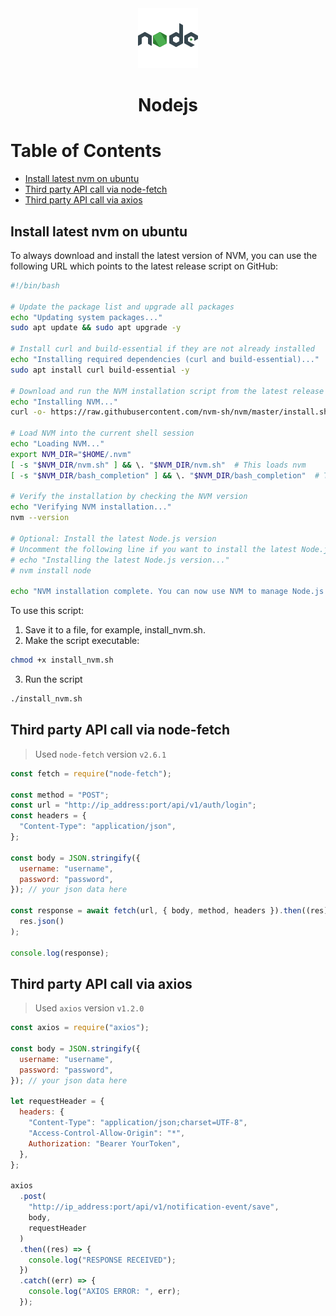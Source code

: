 <div align="center">
  <a href="https://nodejs.org/en/">
    <img alt="nodejs" src="../logos/nodejs.png"/ height="96" width="96">
  </a>
  <h1>Nodejs</h1>
</div>

# Table of Contents

- [Install latest nvm on ubuntu](#install-latest-nvm-on-ubuntu)
- [Third party API call via node-fetch](#third-party-api-call-via-node-fetch)
- [Third party API call via axios](#third-party-api-call-via-axios)

## Install latest nvm on ubuntu

To always download and install the latest version of NVM, you can use the following URL which points to the latest release script on GitHub:

```sh
#!/bin/bash

# Update the package list and upgrade all packages
echo "Updating system packages..."
sudo apt update && sudo apt upgrade -y

# Install curl and build-essential if they are not already installed
echo "Installing required dependencies (curl and build-essential)..."
sudo apt install curl build-essential -y

# Download and run the NVM installation script from the latest release
echo "Installing NVM..."
curl -o- https://raw.githubusercontent.com/nvm-sh/nvm/master/install.sh | bash

# Load NVM into the current shell session
echo "Loading NVM..."
export NVM_DIR="$HOME/.nvm"
[ -s "$NVM_DIR/nvm.sh" ] && \. "$NVM_DIR/nvm.sh"  # This loads nvm
[ -s "$NVM_DIR/bash_completion" ] && \. "$NVM_DIR/bash_completion"  # This loads nvm bash_completion

# Verify the installation by checking the NVM version
echo "Verifying NVM installation..."
nvm --version

# Optional: Install the latest Node.js version
# Uncomment the following line if you want to install the latest Node.js version automatically
# echo "Installing the latest Node.js version..."
# nvm install node

echo "NVM installation complete. You can now use NVM to manage Node.js versions."
```

To use this script:

1. Save it to a file, for example, install_nvm.sh.
2. Make the script executable:

```sh
chmod +x install_nvm.sh
```

3. Run the script

```sh
./install_nvm.sh
```

## Third party API call via node-fetch

> Used `node-fetch` version `v2.6.1`

```js
const fetch = require("node-fetch");

const method = "POST";
const url = "http://ip_address:port/api/v1/auth/login";
const headers = {
  "Content-Type": "application/json",
};

const body = JSON.stringify({
  username: "username",
  password: "password",
}); // your json data here

const response = await fetch(url, { body, method, headers }).then((res) =>
  res.json()
);

console.log(response);
```

## Third party API call via axios

> Used `axios` version `v1.2.0`

```js
const axios = require("axios");

const body = JSON.stringify({
  username: "username",
  password: "password",
}); // your json data here

let requestHeader = {
  headers: {
    "Content-Type": "application/json;charset=UTF-8",
    "Access-Control-Allow-Origin": "*",
    Authorization: "Bearer YourToken",
  },
};

axios
  .post(
    "http://ip_address:port/api/v1/notification-event/save",
    body,
    requestHeader
  )
  .then((res) => {
    console.log("RESPONSE RECEIVED");
  })
  .catch((err) => {
    console.log("AXIOS ERROR: ", err);
  });
```
